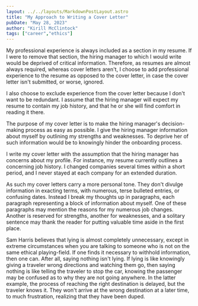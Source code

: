 ```yaml
---
layout: ../../layouts/MarkdownPostLayout.astro
title: "My Approach to Writing a Cover Letter"
pubDate: "May 28, 2023"
author: "Kirill McClintock"
tags: ["career","ethics"]
---
```


My professional experience is always included as a section in my resume.  If I were to remove that section, the hiring manager to which I would write would be deprived of critical information.  Therefore, as resumes are almost always required, whereas cover letters aren't, I choose to add professional experience to the resume as opposed to the cover letter, in case the cover letter isn't submitted, or worse, ignored.  

I also choose to exclude experience from the cover letter because I don't want to be redundant.  I assume that the hiring manager will expect my resume to contain my job history, and that he or she will find comfort in reading it there.  

The purpose of my cover letter is to make the hiring manager's decision-making process as easy as possible.  I give the hiring manager information about myself by outlining my strengths and weaknesses.  To deprive her of such information would be to knowingly hinder the onboarding process.  

I write my cover letter with the assumption that the hiring manager has concerns about my profile.  For instance, my resume currently outlines a concerning job history.  I changed companies several times within a short period, and I never stayed at each company for an extended duration.  

As such my cover letters carry a more personal tone.  They don't divulge information in exacting terms, with numerous, terse bulleted entries, or confusing dates.  Instead I break my thoughts up in paragraphs, each paragraph representing a block of information about myself.  One of these paragraphs may mention the reasons for my numerous job changes.  Another is reserved for strengths, another for weaknesses, and a solitary sentence may thank the reader for putting valuable time aside in the first place.  

Sam Harris believes that lying is almost completely unnecessary, except in extreme circumstances when you are talking to someone who is not on the same ethical playing-field.  If one finds it necessary to withhold information, then one can.  After all, saying nothing isn't lying.  If lying is like knowingly giving a traveler wrong directions and watching them go, then saying nothing is like telling the traveler to stop the car, knowing the passenger may be confused as to why they are not going anywhere.  In the latter example, the process of reaching the right destination is delayed, but the traveler knows it.  They won't arrive at the wrong destination at a later time, to much frustration, realizing that they have been duped.



